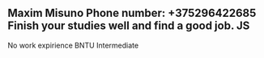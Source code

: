 Maxim Misuno
Phone number: +375296422685
Finish your studies well and find a good job.
JS
-
No work expirience
BNTU
Intermediate